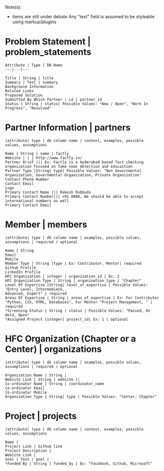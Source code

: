 Note(s):

* items are still under debate
Any "text" field is assumed to be styleable using markup/plugins

# Problem Statement | problem_statements

    Attribute | Type | DB Name
    ---|---|---

    Title | String | title
    Summary | Text | summary
    Background Information
    Related Links
    Proposed Solution
    Submitted By Which Partner | id | partner_id
    Status | String | status| Possible Values: "New / Open", "Work In Progress", "Resolved"

# Partner Information | partners
    |attribute| type | db column name | context, examples, possible values, assumptions
    
    Name | String | name | factly
    Website | | | http://www.factly.in/
    Partner Brief ||| Ex: Factly is a Hyderabad based fact checking organization focused on fake news detection and educaition
    Partner Type |String| type| Possible Values: "Non Governmental Organization, Governmental Organization, Private Organization"
    Contact Phone Number
    Contact Email
    Logo
    Primary Contact Name ||| Rakesh Dubbudu
    Primary Contact Number||| +91 8888, We should be able to accept international numbers as well
    Primary Contact Email

# Member | members
    |attribute| type | db column name | examples, possible values, assumptions | required / optional
        
    Name | String
    Email 
    Mobile
    Member Type | String |type | Ex: Contributor, Mentor| required    
    Github Profile
    LinkedIn Profile
    HFC Organization | integer | organization_id | Ex: 2 
    HFC Organization Type | String | organination_type | "Chapter"
    Level Of Expertise |String| level_of_expertise | Possible Values: "Entry Level, Intermediate, 
    Advanced, Expert" | required
    Areas Of Expertise | String | areas_of_expertise | Ex: For Contributer "Python, CSS, HTML, Databases", For Mentor "Project Management, " | required
    *Screening Status | String | status | Possible Values: "Passed, On Hold, Open"
    *Assigned Project |integer| project_id| Ex: 1 | optional

# HFC Organization (Chapter or a Center) | organizations
    |attribute| type | db column name | examples, possible values, assumptions | required / optional
    
    Organization Name | String | 
    Website Link | String | website ||
    Co-ordinator Name | String | coordinator_name
    Co-ordinator Email
    Co-ordinator Mobile
    Organization Type | String| type | Possible Values: "Center, Chapter"

# Project | projects
    |attribute| type | db column name | context, examples, possible values, assumptions
    
    Name | 
    Project Link | Github link
    Project Description |
    Website Link | 
    Goal | Text | goal | 
    *Funded By | String | funded_by | Ex: "Facebook, Github, Microsoft"